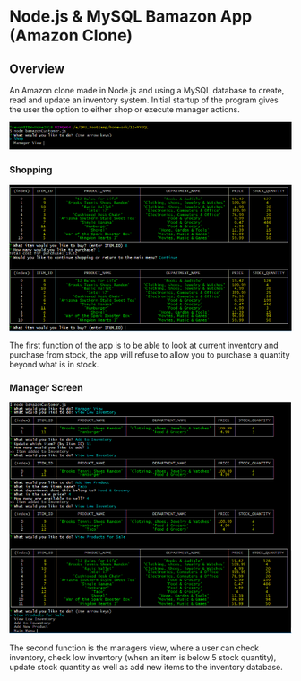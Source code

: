 # Node.js & MySQL Bamazon App (Amazon Clone)

## Overview

An Amazon clone made in Node.js and using a MySQL database to create, read and update an inventory system. Initial startup of the program gives the user the option to either shop or execute manager actions.

![Initial Screen](/images/startup.PNG)

### Shopping

![Shopping Screen](/images/itempurchase.PNG)

The first function of the app is to be able to look at current inventory and purchase from stock, the app will refuse to allow you to purchase a quantity beyond what is in stock.

### Manager Screen

![Manager Screen](/images/ManagerActions.PNG)

The second function is the managers view, where a user can check inventory, check low inventory (when an item is below 5 stock quantity), update stock quantity as well as add new items to the inventory database.
